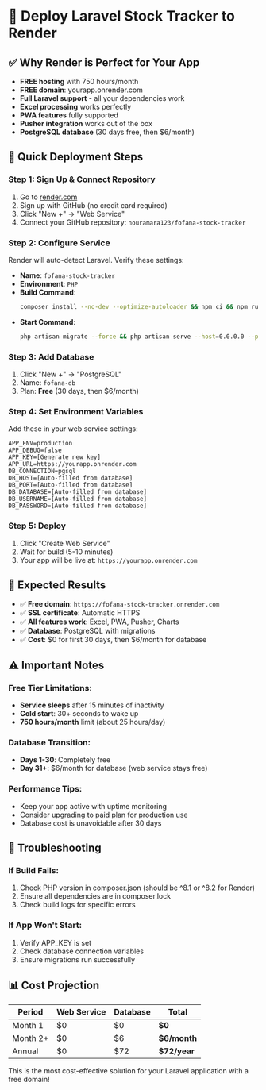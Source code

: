 # 🚀 Deploy Laravel Stock Tracker to Render

## ✅ Why Render is Perfect for Your App

- **FREE hosting** with 750 hours/month
- **FREE domain**: yourapp.onrender.com
- **Full Laravel support** - all your dependencies work
- **Excel processing** works perfectly
- **PWA features** fully supported
- **Pusher integration** works out of the box
- **PostgreSQL database** (30 days free, then $6/month)

## 🎯 Quick Deployment Steps

### Step 1: Sign Up & Connect Repository
1. Go to [render.com](https://render.com)
2. Sign up with GitHub (no credit card required)
3. Click "New +" → "Web Service"
4. Connect your GitHub repository: `nouramara123/fofana-stock-tracker`

### Step 2: Configure Service
Render will auto-detect Laravel. Verify these settings:
- **Name**: `fofana-stock-tracker`
- **Environment**: `PHP`
- **Build Command**: 
  ```bash
  composer install --no-dev --optimize-autoloader && npm ci && npm run build && php artisan config:cache && php artisan route:cache && php artisan view:cache
  ```
- **Start Command**: 
  ```bash
  php artisan migrate --force && php artisan serve --host=0.0.0.0 --port=$PORT
  ```

### Step 3: Add Database
1. Click "New +" → "PostgreSQL"
2. Name: `fofana-db`
3. Plan: **Free** (30 days, then $6/month)

### Step 4: Set Environment Variables
Add these in your web service settings:
```
APP_ENV=production
APP_DEBUG=false
APP_KEY=[Generate new key]
APP_URL=https://yourapp.onrender.com
DB_CONNECTION=pgsql
DB_HOST=[Auto-filled from database]
DB_PORT=[Auto-filled from database]
DB_DATABASE=[Auto-filled from database]
DB_USERNAME=[Auto-filled from database]
DB_PASSWORD=[Auto-filled from database]
```

### Step 5: Deploy
1. Click "Create Web Service"
2. Wait for build (5-10 minutes)
3. Your app will be live at: `https://yourapp.onrender.com`

## 🎉 Expected Results

- ✅ **Free domain**: `https://fofana-stock-tracker.onrender.com`
- ✅ **SSL certificate**: Automatic HTTPS
- ✅ **All features work**: Excel, PWA, Pusher, Charts
- ✅ **Database**: PostgreSQL with migrations
- ✅ **Cost**: $0 for first 30 days, then $6/month for database

## ⚠️ Important Notes

### Free Tier Limitations:
- **Service sleeps** after 15 minutes of inactivity
- **Cold start**: 30+ seconds to wake up
- **750 hours/month** limit (about 25 hours/day)

### Database Transition:
- **Days 1-30**: Completely free
- **Day 31+**: $6/month for database (web service stays free)

### Performance Tips:
- Keep your app active with uptime monitoring
- Consider upgrading to paid plan for production use
- Database cost is unavoidable after 30 days

## 🔧 Troubleshooting

### If Build Fails:
1. Check PHP version in composer.json (should be ^8.1 or ^8.2 for Render)
2. Ensure all dependencies are in composer.lock
3. Check build logs for specific errors

### If App Won't Start:
1. Verify APP_KEY is set
2. Check database connection variables
3. Ensure migrations run successfully

## 📊 Cost Projection

| Period | Web Service | Database | Total |
|--------|-------------|----------|-------|
| Month 1 | $0 | $0 | **$0** |
| Month 2+ | $0 | $6 | **$6/month** |
| Annual | $0 | $72 | **$72/year** |

This is the most cost-effective solution for your Laravel application with a free domain!
